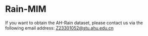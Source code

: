 # Rain-MIM
If you want to obtain the AH-Rain dataset, please contact us via the following email address:
Z23301052@stu.ahu.edu.cn
